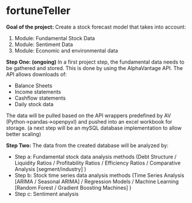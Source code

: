 # fortuneTeller

**Goal of the project:**
Create a stock forecast model that takes into account:
1. Module: Fundamental Stock Data
2. Module: Sentiment Data
3. Module: Economic and environmental data

**Step One: (ongoing)**
In a first project step, the fundamental data needs to be gathered and stored. This is done by using the AlphaVantage API.
The API allows downloads of:
- Balance Sheets
- Income statements
- Cashflow statements
- Daily stock data

The data will be pulled based on the API wrappers predefined by AV (Python->pandas->openpyxl) and pushed into an excel workbook for storage.
(a next step will be an mySQL database implementation to allow better scaling)

**Step Two:**
The data from the created database will be analyzed by:
- Step a: Fundamental stock data analysis methods (Debt Structure / Liquidity Ratios / Profitability Ratios / Efficiency Ratios / Comparative Analysis [segment/industry] )
- Step b: Stock time series data analysis methods (Time Series Analysis [ARIMA / Seasonal ARIMA] / Regression Models / Machine Learning [Random Forest / Gradient Boosting Machines]  )
- Step c: Sentiment analysis

